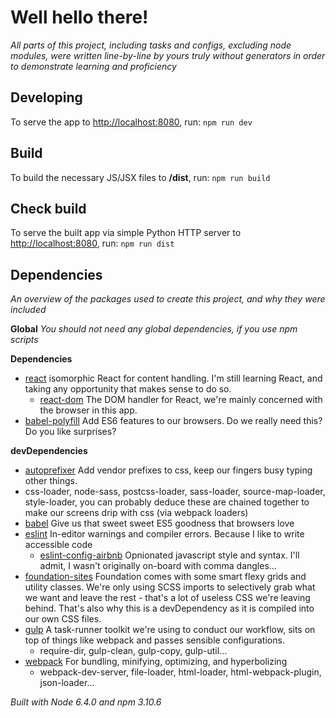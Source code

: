 # Well hello there!

_All parts of this project, including tasks and configs, excluding node modules, were written line-by-line by yours truly without generators in order to demonstrate learning and proficiency_

## Developing

To serve the app to [http://localhost:8080](http://localhost:8080), run: `npm run dev`

## Build

To build the necessary JS/JSX files to **/dist**, run: `npm run build`

## Check build

To serve the built app via simple Python HTTP server to [http://localhost:8080](http://localhost:8080), run: `npm run dist`

## Dependencies

_An overview of the packages used to create this project, and why they were included_

**Global**
_You should not need any global dependencies, if you use npm scripts_

**Dependencies**

* [react] isomorphic React for content handling. I'm still learning React, and taking any opportunity that makes sense to do so.
  * [react-dom] The DOM handler for React, we're mainly concerned with the browser in this app.
* [babel-polyfill] Add ES6 features to our browsers. Do we really need this? Do you like surprises?

[react]: https://github.com/facebook/react
[react-dom]: https://www.npmjs.com/package/react-dom
[babel-polyfill]: https://github.com/babel/babel/tree/master/packages/babel-polyfill

**devDependencies**

* [autoprefixer] Add vendor prefixes to css, keep our fingers busy typing other things.
* css-loader, node-sass, postcss-loader, sass-loader, source-map-loader, style-loader, you can probably deduce these are chained together to make our screens drip with css (via webpack loaders)
* [babel] Give us that sweet sweet ES5 goodness that browsers love
* [eslint] In-editor warnings and compiler errors. Because I like to write accessible code
  * [eslint-config-airbnb] Opnionated javascript style and syntax. I'll admit, I wasn't originally on-board with comma dangles...
* [foundation-sites] Foundation comes with some smart flexy grids and utility classes. We're only using SCSS imports to selectively grab what we want and leave the rest - that's a lot of useless CSS we're leaving behind. That's also why this is a devDependency as it is compiled into our own CSS files.
* [gulp] A task-runner toolkit we're using to conduct our workflow, sits on top of things like webpack and passes sensible configurations.
  * require-dir, gulp-clean, gulp-copy, gulp-util...
* [webpack] For bundling, minifying, optimizing, and hyperbolizing
  * webpack-dev-server, file-loader, html-loader, html-webpack-plugin, json-loader...

[autoprefixer]: https://github.com/postcss/autoprefixer
[babel]: https://github.com/babel/babel
[eslint]: https://github.com/eslint/eslint
[foundation-sites]: https://github.com/zurb/foundation-sites
[gulp]: https://github.com/gulpjs/gulp
[webpack]: https://github.com/webpack/webpack
[eslint-config-airbnb]: https://github.com/airbnb/javascript

_Built with Node 6.4.0 and npm 3.10.6_
